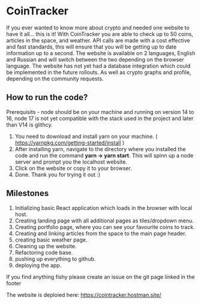 # CoinTracker
If you ever wanted to know more about crypto and needed one website to have it all... this is it!
With CoinTracker you are able to check up to 50 coins, articles in the space, and weather.
API calls are made with a cost effective and fast standards, this will ensure that you will be getting up to date information up to a second.
The website is available on 2 languages, English and Russian and will switch between the two depending on the browser language.
The website has not yet had a database integration which could be implemented in the future rollouts. As well as crypto graphs and profile, depending on the community requests.

## How to run the code?
Prerequisits - node should be on your machine and running on version 14 to 16, node 17 is not yet compatible with the stack used in the project and later than V14 is glithcy.
1. You need to download and install yarn on your machine. ( https://yarnpkg.com/getting-started/install )
2. After installing yarn, navigate to the directory where you installed the code and run the command **yarn -> yarn start**. This will spinn up a node server and prompt you the localhost website.
3. Click on the website or copy it to your browser.
4. Done. Thank you for trying it out :)

## Milestones
1. Initializing basic React application which loads in the browser with local host.
2. Creating landing page with all additional pages as tiles/dropdown menu.
3. Creating portfolio page, where you can see your favourite coins to track.
4. Creating and linking articles from the space to the main page header.
5. creating basic weather page.
6. Cleaning up the website.
7. Refactoring code base.
8. pushing up everything to github.
9. deploying the app.

If you find anything fishy please create an issue on the git page linked in the footer

The website is deploied here: https://cointracker.hostman.site/
